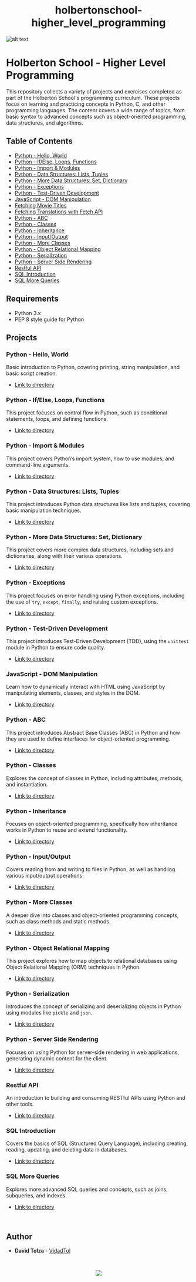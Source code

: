 <div align= "center">
  <h1>holbertonschool-higher_level_programming</h1>
</div>

![alt text](image.png)

# Holberton School - Higher Level Programming

This repository collects a variety of projects and exercises completed as part of the Holberton School's programming curriculum. These projects focus on learning and practicing concepts in Python, C, and other programming languages. The content covers a wide range of topics, from basic syntax to advanced concepts such as object-oriented programming, data structures, and algorithms.

## Table of Contents

- [Python - Hello, World](#python---Hello,World)
- [Python - If/Else, Loops, Functions](#python---ifelse-loops-functions)
- [Python - Import & Modules](#python---import-modules)
- [Python - Data Structures: Lists, Tuples](#python---data-structures-lists-tuples)
- [Python - More Data Structures: Set, Dictionary](#python---more-data-structures-set-dictionary)
- [Python - Exceptions](#python---exceptions)
- [Python - Test-Driven Development](#python---test-driven-development)
- [JavaScript - DOM Manipulation](#javascript---dom-manipulation)
- [Fetching Movie Titles](#fetching-movie-titles)
- [Fetching Translations with Fetch API](#fetching-translations-with-fetch-api)
- [Python - ABC](#python---abc)
- [Python - Classes](#python---classes)
- [Python - Inheritance](#python---inheritance)
- [Python - Input/Output](#python---inputoutput)
- [Python - More Classes](#python---more-classes)
- [Python - Object Relational Mapping](#python---object-relational-mapping)
- [Python - Serialization](#python---serialization)
- [Python - Server Side Rendering](#python---server-side-rendering)
- [Restful API](#restful-api)
- [SQL Introduction](#sql-introduction)
- [SQL More Queries](#sql-more-queries)

## Requirements

- Python 3.x
- PEP 8 style guide for Python

## Projects

### Python - Hello, World
Basic introduction to Python, covering printing, string manipulation, and basic script creation.
- [Link to directory](./python-hello_world)

### Python - If/Else, Loops, Functions
This project focuses on control flow in Python, such as conditional statements, loops, and defining functions.
- [Link to directory](./python-if_else_loops_functions)

### Python - Import & Modules
This project covers Python’s import system, how to use modules, and command-line arguments.
- [Link to directory](./python-import_modules)

### Python - Data Structures: Lists, Tuples
This project introduces Python data structures like lists and tuples, covering basic manipulation techniques.
- [Link to directory](./python-data_structures)

### Python - More Data Structures: Set, Dictionary
This project covers more complex data structures, including sets and dictionaries, along with their various operations.
- [Link to directory](./python-more_data_structures)

### Python - Exceptions
This project focuses on error handling using Python exceptions, including the use of `try`, `except`, `finally`, and raising custom exceptions.
- [Link to directory](./python-exceptions)

### Python - Test-Driven Development
This project introduces Test-Driven Development (TDD), using the `unittest` module in Python to ensure code quality.
- [Link to directory](./python-test_driven_development)

### JavaScript - DOM Manipulation
Learn how to dynamically interact with HTML using JavaScript by manipulating elements, classes, and styles in the DOM.
- [Link to directory](./javascript-dom-manipulation)

### Python - ABC
This project introduces Abstract Base Classes (ABC) in Python and how they are used to define interfaces for object-oriented programming.
- [Link to directory](./python-abc)

### Python - Classes
Explores the concept of classes in Python, including attributes, methods, and instantiation.
- [Link to directory](./python-classes)

### Python - Inheritance
Focuses on object-oriented programming, specifically how inheritance works in Python to reuse and extend functionality.
- [Link to directory](./python-inheritance)

### Python - Input/Output
Covers reading from and writing to files in Python, as well as handling various input/output operations.
- [Link to directory](./python-input_output)

### Python - More Classes
A deeper dive into classes and object-oriented programming concepts, such as class methods and static methods.
- [Link to directory](./python-more_classes)

### Python - Object Relational Mapping
This project explores how to map objects to relational databases using Object Relational Mapping (ORM) techniques in Python.
- [Link to directory](./python-object_relational_mapping)

### Python - Serialization
Introduces the concept of serializing and deserializing objects in Python using modules like `pickle` and `json`.
- [Link to directory](./python-serialization)

### Python - Server Side Rendering
Focuses on using Python for server-side rendering in web applications, generating dynamic content for the client.
- [Link to directory](./python-server_side_rendering)

### Restful API
An introduction to building and consuming RESTful APIs using Python and other tools.
- [Link to directory](./restful-api)

### SQL Introduction
Covers the basics of SQL (Structured Query Language), including creating, reading, updating, and deleting data in databases.
- [Link to directory](./SQL_introduction)

### SQL More Queries
Explores more advanced SQL queries and concepts, such as joins, subqueries, and indexes.
- [Link to directory](./SQL_more_queries)

<br>

## Author 

- **David Tolza** - [VidadTol](https://github.com/VidadTol)

<br>

<p align="center">
  <img src="https://i.imgur.com/J1oVLId.jpeg" name="logo Holberton"/>
</p>

